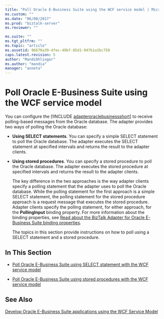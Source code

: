 ```yaml
---
title: "Poll Oracle E-Business Suite using the WCF service model | Microsoft Docs"
ms.custom: ""
ms.date: "06/08/2017"
ms.prod: "biztalk-server"
ms.reviewer: ""

ms.suite: ""
ms.tgt_pltfrm: ""
ms.topic: "article"
ms.assetid: 96670a39-4fec-49bf-85d1-947b1a1bc750
caps.latest.revision: 5
author: "MandiOhlinger"
ms.author: "mandia"
manager: "anneta"
---
```

# Poll Oracle E-Business Suite using the WCF service model
You can configure the [!INCLUDE [adapteroraclebusinessshort](../../includes/adapteroraclebusinessshort-md.md)] to receive polling-based messages from the Oracle database. The adapter provides two ways of polling the Oracle database:  
  
- **Using SELECT statements**. You can specify a simple SELECT statement to poll the Oracle database. The adapter executes the SELECT statement at specified intervals and returns the result to the adapter clients.  
  
- **Using stored procedures**. You can specify a stored procedure to poll the Oracle database. The adapter executes the stored procedure at specified intervals and returns the result to the adapter clients.  
  
  The key difference in the two approaches is the way adapter clients specify a polling statement that the adapter uses to poll the Oracle database. While the polling statement for the first approach is a simple SELECT statement, the polling statement for the stored procedure approach is a request message that executes the stored procedure. Adapter clients specify the polling statement, for either approach, for the **PollingInput** binding property. For more information about the binding properties, see [Read about the BizTalk Adapter for Oracle E-Business Suite binding properties](../../adapters-and-accelerators/adapter-oracle-ebs/read-about-the-biztalk-adapter-for-oracle-e-business-suite-binding-properties.md).  
  
  The topics in this section provide instructions on how to poll using a SELECT statement and a stored procedure.  
  
## In This Section  
  
-   [Poll Oracle E-Business Suite using SELECT statement with the WCF service model](../../adapters-and-accelerators/adapter-oracle-ebs/poll-oracle-e-business-suite-using-select-statement-with-the-wcf-service-model.md)  
  
-   [Poll Oracle E-Business Suite using stored procedures with the WCF service model](../../adapters-and-accelerators/adapter-oracle-ebs/poll-oracle-e-business-suite-using-stored-procedures-with-the-wcf-service-model.md)  
  
## See Also  
 [Develop Oracle E-Business Suite applications using the WCF Service Model](../../adapters-and-accelerators/adapter-oracle-ebs/develop-oracle-e-business-suite-applications-using-the-wcf-service-model.md)